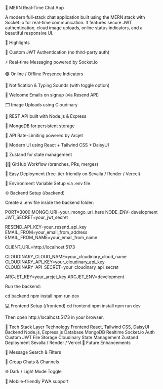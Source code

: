 💬 MERN Real-Time Chat App

A modern full-stack chat application built using the MERN stack with Socket.io for real-time communication. It features secure JWT authentication, cloud image uploads, online status indicators, and a beautiful responsive UI.

🌟 Highlights

🔐 Custom JWT Authentication (no third-party auth)

⚡ Real-time Messaging powered by Socket.io

🟢 Online / Offline Presence Indicators

🔔 Notification & Typing Sounds (with toggle option)

📨 Welcome Emails on signup (via Resend API)

🗂️ Image Uploads using Cloudinary

🧰 REST API built with Node.js & Express

🧱 MongoDB for persistent storage

🚦 API Rate-Limiting powered by Arcjet

🎨 Modern UI using React + Tailwind CSS + DaisyUI

🧠 Zustand for state management

🧑‍💻 GitHub Workflow (branches, PRs, merges)

🚀 Easy Deployment (free-tier friendly on Sevalla / Render / Vercel)

🧪 Environment Variable Setup via .env file

⚙️ Backend Setup (/backend)

Create a .env file inside the backend folder:

PORT=3000
MONGO_URI=your_mongo_uri_here
NODE_ENV=development
JWT_SECRET=your_jwt_secret

RESEND_API_KEY=your_resend_api_key
EMAIL_FROM=your_email_from_address
EMAIL_FROM_NAME=your_email_from_name

CLIENT_URL=http://localhost:5173

CLOUDINARY_CLOUD_NAME=your_cloudinary_cloud_name
CLOUDINARY_API_KEY=your_cloudinary_api_key
CLOUDINARY_API_SECRET=your_cloudinary_api_secret

ARCJET_KEY=your_arcjet_key
ARCJET_ENV=development

Run the backend:

cd backend
npm install
npm run dev

💻 Frontend Setup (/frontend)
cd frontend
npm install
npm run dev

Then open http://localhost:5173
in your browser.

🧩 Tech Stack
Layer Technology
Frontend React, Tailwind CSS, DaisyUI
Backend Node.js, Express.js
Database MongoDB
Realtime Socket.io
Auth Custom JWT
File Storage Cloudinary
State Management Zustand
Deployment Sevalla / Render / Vercel
🧠 Future Enhancements

🔎 Message Search & Filters

🧵 Group Chats & Channels

🌐 Dark / Light Mode Toggle

📱 Mobile-friendly PWA support
